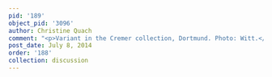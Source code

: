```yaml
---
pid: '189'
object_pid: '3096'
author: Christine Quach
comment: "<p>Variant in the Cremer collection, Dortmund. Photo: Witt.</p>"
post_date: July 8, 2014
order: '188'
collection: discussion
---
```

